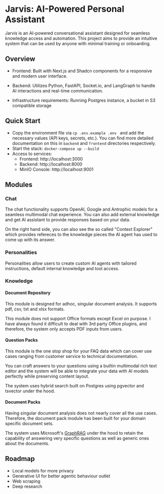 # Jarvis: AI-Powered Personal Assistant

Jarvis is an AI-powered conversational assistant designed for seamless knowledge access and automation. This project aims to provide an intuitive system that can be used by anyone with minimal training or onboarding.

## Overview

- Frontend: Built with Next.js and Shadcn components for a responsive and modern user interface.

- Backend: Utilizes Python, FastAPI, Socket.io, and LangGraph to handle AI interactions and real-time communication.

- Infrastructure requirements: Running Postgres instance, a bucket in S3 compatible storage

## Quick Start

- Copy the environment file via ```cp .env.example .env ``` and add the necessary values (API keys, secrets, etc.). You can find more detailed documentation on this in ```backend``` and ```frontend``` directories respectively.
- Start the stack: ``` docker-compose up --build ```
- Access to services:
    - Frontend: http://localhost:3000
    - Backend: http://localhost:8000
    - MinIO Console: http://localhost:9001

## Modules

### Chat 

The chat functionality supports OpenAI, Google and Antrophic models for a seamless multimodal chat experience. You can also add external knowledge and get AI assistant to provide responses based on your data. 

On the right hand side, you can also see the so called "Context Explorer" which provides refereces to the knowledge pieces the AI agent has used to come up with its answer.

### Personalities

Personalities allow users to create custom AI agents with tailored instructions, default internal knowledge and tool access.

### Knowledge

#### Document Repository

This module is designed for adhoc, singular document analysis. It supports pdf, csv, txt and xlsx formats. 

This module does not support Office formats except Excel on purpose. I have always found it difficult to deal with 3rd party Office plugins, and therefore, the system only accepts PDF inputs from users.

#### Question Packs

This module is the one stop shop for your FAQ data which can cover use cases ranging from customer service to technical documentation.

You can craft answers to your questions using a builtin multimodal rich text editor and the system will be able to integrate your data with AI models perfectly while preserving content layout.

The system uses hybrid search built on Postgres using pgvector and tsvector under the hood.

#### Document Packs

Having singular document analysis does not nearly cover all the use cases. Therefore, the document pack module has been built for your domain specific document sets.

The system uses Microsoft's [GraphRAG](https://microsoft.github.io/graphrag/) under the hood to retain the capability of answering very specific questions as well as generic ones about the documents.

## Roadmap

- Local models for more privacy
- Generative UI for better agentic behaviour outlet
- Web scraping
- Deep research
